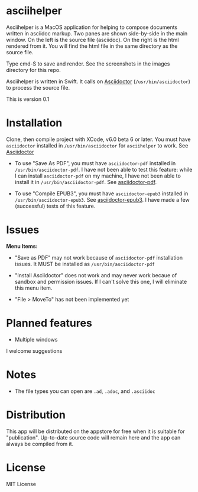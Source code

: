asciihelper
===========

Asciihelper is a MacOS application for helping to compose 
documents written in asciidoc markup.  Two panes are
shown side-by-side in the main window.  On the left
is the source file (asciidoc).  On the right is the
html rendered from it.  You will find the html file in
the same directory as the source file.   

Type cmd-S to save and render.
See the screenshots in the images directory for this repo.

Asciihelper is written in Swift.  It calls on 
[Asciidoctor](http://asciidoctor.org) (`/usr/bin/asciidoctor`) to process
the source file. 

This is version 0.1

Installation
============

Clone, then compile project with XCode, v6.0 beta 6 or later. You must have `asciidoctor` 
installed in `/usr/bin/asciidoctor` for `asciihelper` to work.  See [Asciidoctor](http://asciidoctor.org)

- To use "Save As PDF", you must have `asciidoctor-pdf` installed in `/usr/bin/asciidoctor-pdf`.
I have not been able to test this feature: while I can install `asciidoctor-pdf` on my
machine, I have not been able to install it in `/usr/bin/asciidoctor-pdf`.
See [asciidoctor-pdf](https://github.com/asciidoctor/asciidoctor-pdf).

- To use "Compile EPUB3", you must have `asciidoctor-epub3` installed in `/usr/bin/asciidoctor-epub3`.
See [asciidoctor-epub3](https://github.com/asciidoctor/asciidoctor-epub3).  I have made 
a few (successful) tests of this feature. 

Issues
======

**Menu Items:**

- "Save as PDF" may not work because of `asciidoctor-pdf` installation
issues.  It MUST be installed as `/usr/bin/asciidoctor-pdf`

- "Install Asciidoctor" does not work and may never work becaue
of sandbox and permission issues.  If I can't solve this one,
I will eliminate this menu item.

- "File > MoveTo" has not been implemented yet


Planned features
===============

- Multiple windows


I welcome suggestions

Notes
=====

- The file types you can open are `.ad`, `.adoc`, and `.asciidoc`


Distribution
============

This app will be distributed on the appstore
for free when it is suitable for "publication".  Up-to-date source
code will remain here and the app can always be compiled
from it.


License
=======

MIT License
